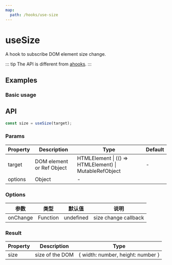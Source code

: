 ```yaml
---
map:
  path: /hooks/use-size
---
```


# useSize

A hook to subscribe DOM element size change.

::: tip
The API is different from [ahooks](https://ahooks.js.org/hooks/dom/use-size).
:::

## Examples

### Basic usage

<demo src="./demo/demo1.vue"
  title="Basic usage"
  desc="using ref to listen to size change.">
</demo>

## API

```ts
const size = useSize(target);
```

### Params

| Property | Description               | Type                                                   | Default |
| -------- | ------------------------- | ------------------------------------------------------ | ------- |
| target   | DOM element or Ref Object | HTMLElement \| (() => HTMLElement) \| MutableRefObject | -       |
| options  | Object                    | -                                                      |

### Options

| 参数     | 类型     | 默认值    | 说明                 |
| -------- | -------- | --------- | -------------------- |
| onChange | Function | undefined | size change callback |

### Result

| Property | Description     | Type                              |
| -------- | --------------- | --------------------------------- |
| size     | size of the DOM | { width: number, height: number } |
